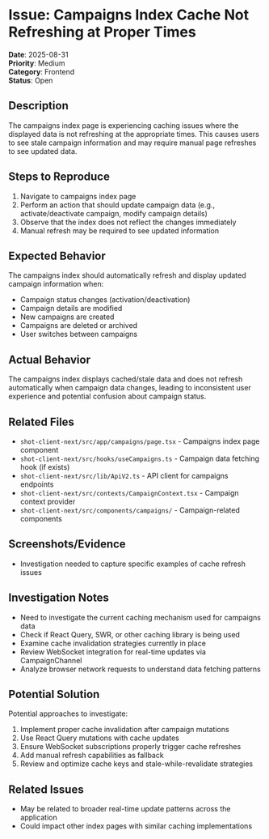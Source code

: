 # Issue: Campaigns Index Cache Not Refreshing at Proper Times

**Date**: 2025-08-31  
**Priority**: Medium  
**Category**: Frontend  
**Status**: Open

## Description
The campaigns index page is experiencing caching issues where the displayed data is not refreshing at the appropriate times. This causes users to see stale campaign information and may require manual page refreshes to see updated data.

## Steps to Reproduce
1. Navigate to campaigns index page
2. Perform an action that should update campaign data (e.g., activate/deactivate campaign, modify campaign details)
3. Observe that the index does not reflect the changes immediately
4. Manual refresh may be required to see updated information

## Expected Behavior
The campaigns index should automatically refresh and display updated campaign information when:
- Campaign status changes (activation/deactivation)
- Campaign details are modified
- New campaigns are created
- Campaigns are deleted or archived
- User switches between campaigns

## Actual Behavior
The campaigns index displays cached/stale data and does not refresh automatically when campaign data changes, leading to inconsistent user experience and potential confusion about campaign status.

## Related Files
- `shot-client-next/src/app/campaigns/page.tsx` - Campaigns index page component
- `shot-client-next/src/hooks/useCampaigns.ts` - Campaign data fetching hook (if exists)
- `shot-client-next/src/lib/ApiV2.ts` - API client for campaigns endpoints
- `shot-client-next/src/contexts/CampaignContext.tsx` - Campaign context provider
- `shot-client-next/src/components/campaigns/` - Campaign-related components

## Screenshots/Evidence
- Investigation needed to capture specific examples of cache refresh issues

## Investigation Notes
- Need to investigate the current caching mechanism used for campaigns data
- Check if React Query, SWR, or other caching library is being used
- Examine cache invalidation strategies currently in place
- Review WebSocket integration for real-time updates via CampaignChannel
- Analyze browser network requests to understand data fetching patterns

## Potential Solution
Potential approaches to investigate:
1. Implement proper cache invalidation after campaign mutations
2. Use React Query mutations with cache updates
3. Ensure WebSocket subscriptions properly trigger cache refreshes
4. Add manual refresh capabilities as fallback
5. Review and optimize cache keys and stale-while-revalidate strategies

## Related Issues
- May be related to broader real-time update patterns across the application
- Could impact other index pages with similar caching implementations